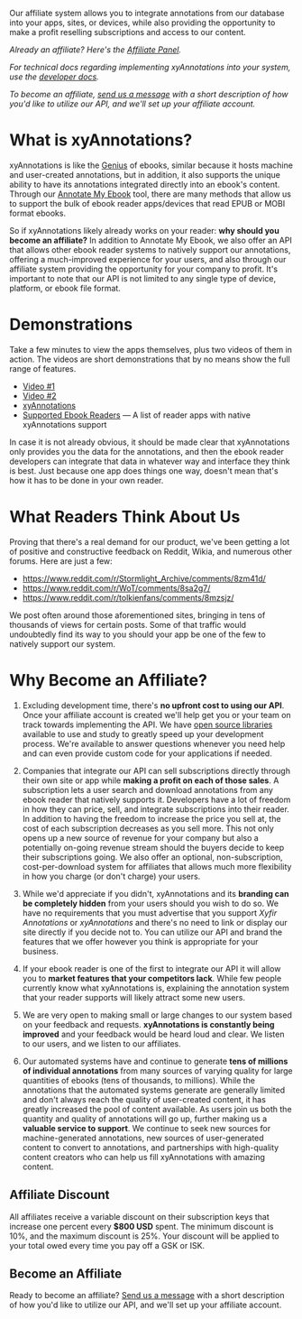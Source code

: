Our affiliate system allows you to integrate annotations from our database into your apps, sites, or devices, while also providing the opportunity to make a profit reselling subscriptions and access to our content.

_Already an affiliate? Here's the [Affiliate Panel](https://annotations.xyfir.com/affiliate)._

_For technical docs regarding implementing xyAnnotations into your system, use the [developer docs](https://github.com/Xyfir/Documentation/blob/master/xyfir-annotations/developers.md)._

_To become an affiliate, [send us a message](https://www.xyfir.com/contact) with a short description of how you'd like to utilize our API, and we'll set up your affiliate account._

# What is xyAnnotations?

xyAnnotations is like the [Genius](https://genius.com) of ebooks, similar because it hosts machine and user-created annotations, but in addition, it also supports the unique ability to have its annotations integrated directly into an ebook's content. Through our [Annotate My Ebook](https://annotations.xyfir.com/annotate-my-ebook) tool, there are many methods that allow us to support the bulk of ebook reader apps/devices that read EPUB or MOBI format ebooks.

So if xyAnnotations likely already works on your reader: **why should you become an affiliate?** In addition to Annotate My Ebook, we also offer an API that allows other ebook reader systems to natively support our annotations, offering a much-improved experience for your users, and also through our affiliate system providing the opportunity for your company to profit. It's important to note that our API is not limited to any single type of device, platform, or ebook file format.

# Demonstrations

Take a few minutes to view the apps themselves, plus two videos of them in action. The videos are short demonstrations that by no means show the full range of features.

- [Video #1](https://www.youtube.com/watch?v=0xbucbG6R1U)
- [Video #2](https://www.youtube.com/watch?v=5bjqJL1qDiw)
- [xyAnnotations](https://annotations.xyfir.com)
- [Supported Ebook Readers](https://annotations.xyfir.com/forums/6/104) — A list of reader apps with native xyAnnotations support

In case it is not already obvious, it should be made clear that xyAnnotations only provides you the data for the annotations, and then the ebook reader developers can integrate that data in whatever way and interface they think is best. Just because one app does things one way, doesn't mean that's how it has to be done in your own reader.

# What Readers Think About Us

Proving that there's a real demand for our product, we've been getting a lot of positive and constructive feedback on Reddit, Wikia, and numerous other forums. Here are just a few:

- https://www.reddit.com/r/Stormlight_Archive/comments/8zm41d/
- https://www.reddit.com/r/WoT/comments/8sa2g7/
- https://www.reddit.com/r/tolkienfans/comments/8mzsjz/

We post often around those aforementioned sites, bringing in tens of thousands of views for certain posts. Some of that traffic would undoubtedly find its way to you should your app be one of the few to natively support our system.

# Why Become an Affiliate?

1. Excluding development time, there's **no upfront cost to using our API**. Once your affiliate account is created we'll help get you or your team on track towards implementing the API. We have [open source libraries](https://github.com/Xyfir/annotate) available to use and study to greatly speed up your development process. We're available to answer questions whenever you need help and can even provide custom code for your applications if needed.

2. Companies that integrate our API can sell subscriptions directly through their own site or app while **making a profit on each of those sales**. A subscription lets a user search and download annotations from any ebook reader that natively supports it. Developers have a lot of freedom in how they can price, sell, and integrate subscriptions into their reader. In addition to having the freedom to increase the price you sell at, the cost of each subscription decreases as you sell more. This not only opens up a new source of revenue for your company but also a potentially on-going revenue stream should the buyers decide to keep their subscriptions going. We also offer an optional, non-subscription, cost-per-download system for affiliates that allows much more flexibility in how you charge (or don't charge) your users.

3. While we'd appreciate if you didn't, xyAnnotations and its **branding can be completely hidden** from your users should you wish to do so. We have no requirements that you must advertise that you support _Xyfir Annotations_ or _xyAnnotations_ and there's no need to link or display our site directly if you decide not to. You can utilize our API and brand the features that we offer however you think is appropriate for your business.

4. If your ebook reader is one of the first to integrate our API it will allow you to **market features that your competitors lack**. While few people currently know what xyAnnotations is, explaining the annotation system that your reader supports will likely attract some new users.

5. We are very open to making small or large changes to our system based on your feedback and requests. **xyAnnotations is constantly being improved** and your feedback would be heard loud and clear. We listen to our users, and we listen to our affiliates.

6. Our automated systems have and continue to generate **tens of millions of individual annotations** from many sources of varying quality for large quantities of ebooks (tens of thousands, to millions). While the annotations that the automated systems generate are generally limited and don't always reach the quality of user-created content, it has greatly increased the pool of content available. As users join us both the quantity and quality of annotations will go up, further making us a **valuable service to support**. We continue to seek new sources for machine-generated annotations, new sources of user-generated content to convert to annotations, and partnerships with high-quality content creators who can help us fill xyAnnotations with amazing content.

## Affiliate Discount

All affiliates receive a variable discount on their subscription keys that increase one percent every **$800 USD** spent. The minimum discount is 10%, and the maximum discount is 25%. Your discount will be applied to your total owed every time you pay off a GSK or ISK.

## Become an Affiliate

Ready to become an affiliate? [Send us a message](https://www.xyfir.com/contact) with a short description of how you'd like to utilize our API, and we'll set up your affiliate account.
